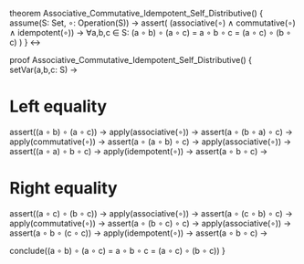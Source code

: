 theorem Associative_Commutative_Idempotent_Self_Distributive() {
  assume(S: Set, ∘: Operation(S)) →
  assert(
    (associative(∘) ∧ commutative(∘) ∧ idempotent(∘)) →
    ∀a,b,c ∈ S: (a ∘ b) ∘ (a ∘ c) = a ∘ b ∘ c = (a ∘ c) ∘ (b ∘ c)
  )
} ↔

proof Associative_Commutative_Idempotent_Self_Distributive() {
  setVar(a,b,c: S) →
  
  # Left equality
  assert((a ∘ b) ∘ (a ∘ c)) →
  apply(associative(∘)) →
  assert(a ∘ (b ∘ a) ∘ c) →
  apply(commutative(∘)) →
  assert(a ∘ (a ∘ b) ∘ c) →
  apply(associative(∘)) →
  assert((a ∘ a) ∘ b ∘ c) →
  apply(idempotent(∘)) →
  assert(a ∘ b ∘ c) →

  # Right equality  
  assert((a ∘ c) ∘ (b ∘ c)) →
  apply(associative(∘)) →
  assert(a ∘ (c ∘ b) ∘ c) →
  apply(commutative(∘)) →
  assert(a ∘ (b ∘ c) ∘ c) →
  apply(associative(∘)) →
  assert(a ∘ b ∘ (c ∘ c)) →
  apply(idempotent(∘)) →
  assert(a ∘ b ∘ c) →

  conclude((a ∘ b) ∘ (a ∘ c) = a ∘ b ∘ c = (a ∘ c) ∘ (b ∘ c))
}